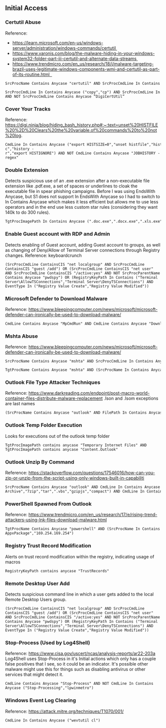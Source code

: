 ## Initial Access

### Certutil Abuse

Reference: 
- https://learn.microsoft.com/en-us/windows-server/administration/windows-commands/certutil 
- https://www.varonis.com/blog/the-malware-hiding-in-your-windows-system32-folder-part-iii-certutil-and-alternate-data-streams 
-  https://www.trendmicro.com/en_us/research/18/j/malware-targeting-brazil-uses-legitimate-windows-components-wmi-and-certutil-as-part-of-its-routine.html  

```
SrcProcName Contains Anycase "certutil" AND SrcProcCmdLine In Contains Anycase ("urlcache","encode","decode","decodehex")
```

```
SrcProcCmdLine In Contains Anycase ("copy","cp") AND SrcProcCmdLine In Contains Anycase ("certutil") AND NOT SrcProcCmdLine Contains Anycase “DigiCertUtil”
```

### Cover Your Tracks

Reference: https://digi.ninja/blog/hiding_bash_history.php#:~:text=unset%20HISTFILE%20%2D%20Clears%20the%20variable,of%20commands%20to%20not%20log.

```
CmdLine In Contains Anycase ("export HISTSIZE=0","unset histfile","history -c","history -r","export HISTIGNORE") AND NOT CmdLine Contains Anycase "JOBHISTORY -regex"
```

### Double Extension

Detects suspicious use of an .exe extension after a non-executable file extension like .pdf.exe, a set of spaces or underlines to cloak the executable file in spear phishing campaigns. Before I was using EndsWith Anycase, but S1 does not support In EndsWith Anycase so I had to switch to In Contains Anycase which makes it less efficient but allows me to use less operators and in the end use less custom star rules (considering they want 140k to do 300 rules).

```
TgtProcImagePath In Contains Anycase (".doc.exe",".docx.exe",".xls.exe",".xlsx.exe",".ppt.exe",".pptx.exe",".rtf.exe",".pdf.exe",".txt.exe","      .exe","______.exe")
```

### Enable Guest account with RDP and Admin

Detects enabling of Guest account, adding Guest account to groups, as well as changing of Deny/Allow of Terminal Server connections through Registry changes.
Reference: keyboardcrunch

```
(SrcProcCmdLine ContainsCIS "net localgroup" AND SrcProcCmdLine ContainsCIS "guest /add") OR (SrcProcCmdLine ContainsCIS "net user" AND SrcProcCmdLine ContainsCIS "/active:yes" AND NOT SrcProcParentName Contains Anycase "pwdspy") OR (RegistryKeyPath In Contains ("Terminal Server\AllowTSConnections","Terminal Server\DenyTSConnections") AND EventType In ("Registry Value Create","Registry Value Modified"))
```

### Microsoft Defender to Download Malware

Reference: https://www.bleepingcomputer.com/news/microsoft/microsoft-defender-can-ironically-be-used-to-download-malware/

```
CmdLine Contains Anycase "MpCmdRun" AND CmdLine Contains Anycase "DownloadFile"
```

### Mshta Abuse

Reference: https://www.bleepingcomputer.com/news/microsoft/microsoft-defender-can-ironically-be-used-to-download-malware/

```
SrcProcName Contains Anycase "mshta" AND SrcProcCmdLine In Contains Anycase (".hta",".vbs",".js")
```

```
TgtProcName Contains Anycase "mshta" AND (SrcProcName In Contains Anycase ("word","excel","powerpoint") OR SrcProcParentName In Contains Anycase ("word","excel","powerpoint"))
```

### Outlook File Type Attacker Techniques

Reference: https://www.darkreading.com/endpoint/post-macro-world-container-files-distribute-malware-replacement
.Ison and .Isom exceptions are last names

```
(SrcProcName Contains Anycase "outlook" AND FilePath In Contains Anycase (".img",".iso",".rar") AND NOT FilePath In Contains Anycase (".Ison",".Isom") AND eventType != "File Deletion")
```

### Outlook Temp Folder Execution

Looks for executions out of the outlook temp folder

```
TgtProcImagePath contains anycase "Temporary Internet Files" AND TgtProcImagePath contains anycase "Content.Outlook"
```

### Outlook Unzip By Command

Reference: https://stackoverflow.com/questions/17546016/how-can-you-zip-or-unzip-from-the-script-using-only-windows-built-in-capabiliti 

```
SrcProcName Contains Anycase "outlook" AND CmdLine In Contains Anycase ("powershell","IO.Compression.ZipFile","jar","Expand-Archive","7zip","tar",".vbs","gzipjs","compact") AND CmdLine In Contains Anycase (".zip",".7z",".rar",".iso",".img",".gz")
```

### PowerShell Spawned From Outlook

Reference: https://www.trendmicro.com/en_us/research/17/e/rising-trend-attackers-using-lnk-files-download-malware.html 


```
TgtProcName Contains Anycase "powershell" AND (SrcProcName In Contains Anycase ("word","excel","powerpoint") OR SrcProcParentName In Contains Anycase ("word","excel","powerpoint")) AND NOT TgtProcCmdLine In Contains Anycase ("NoProfile","ConfigMgrClientHealth.ps1","GetAdobeEntitlement","PSVersionTable","Get-AppxPackage","169.254.169.254")
```

### Registry Trust Record Modification

Alerts on trust record modification within the registry, indicating usage of macros

```
RegistryKeyPath contains anycase "TrustRecords"
```

### Remote Desktop User Add

Detects suspicious command line in which a user gets added to the local Remote Desktop Users group.

```
(SrcProcCmdLine ContainsCIS "net localgroup" AND SrcProcCmdLine ContainsCIS "guest /add") OR (SrcProcCmdLine ContainsCIS "net user" AND SrcProcCmdLine ContainsCIS "/active:yes" AND NOT SrcProcParentName Contains Anycase "pwdspy") OR (RegistryKeyPath In Contains ("Terminal Server\AllowTSConnections","Terminal Server\DenyTSConnections") AND EventType In ("Registry Value Create","Registry Value Modified"))
```

### Stop-Process (Used by Log4Shell)

Reference: https://www.cisa.gov/uscert/ncas/analysis-reports/ar22-203a
Log4Shell uses Stop-Process in it's Initial actions which only has a couple false positives that I see, so it could be an indicator. It's possible other malware might use this for things such as disabling antivirus or other services that might detect it.


```
CmdLine Contains Anycase "Stop-Process" AND NOT CmdLine In Contains Anycase ("Stop-Processing","lpwinmetro")
```

### Windows Event Log Clearing

Reference: https://attack.mitre.org/techniques/T1070/001/

```
CmdLine In Contains Anycase ("wevtutil cl")
```
